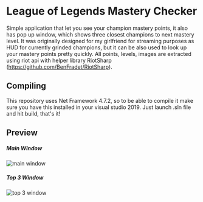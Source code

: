 # League of Legends Mastery Checker
Simple application that let you see your champion mastery points, it also has pop up window, which shows three closest champions to next mastery level.
It was originally designed for my girlfriend for streaming purposes as HUD for currently grinded champions, but it can be also used to look up your mastery points pretty quickly.
All points, levels, images are extracted using riot api with helper library RiotSharp (https://github.com/BenFradet/RiotSharp).

## Compiling
This repository uses Net Framework 4.7.2, so to be able to compile it make sure you have this installed in your visual studio 2019.
Just launch .sln file and hit build, that's it!

## Preview
##### Main Window
![main window](https://i.imgur.com/c5OUllA.png)
##### Top 3 Window
![top 3 window](https://i.imgur.com/dSXyARQ.png)
